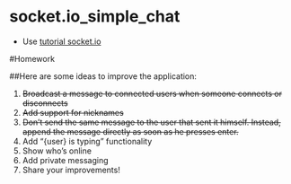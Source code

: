 socket.io_simple_chat
=====================
* Use [tutorial socket.io](http://socket.io/get-started/chat/)


#Homework

##Here are some ideas to improve the application:

1. ~~Broadcast a message to connected users when someone connects or disconnects~~
2. ~~Add support for nicknames~~
3. ~~Don’t send the same message to the user that sent it himself. Instead, append the message directly as soon as he presses enter.~~
4. Add “{user} is typing” functionality
5. Show who’s online
6. Add private messaging
7. Share your improvements!
